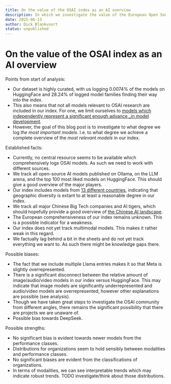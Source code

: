 ```yaml
---
title: On the value of the OSAI index as an AI overview
description: In which we investigate the value of the European Open Source AI index as an overview of the open-source AI landscape
date: 2025-06-13
author: Dick Blankvoort
status: unpublished
---
```

# On the value of the OSAI index as an AI overview
<author :author="author"></author>
<date :date="date"></date>

Points from start of analysis:
- Our dataset is highly curated, with us logging 0.0074% of the models on HuggingFace and 28.24% of logged model families finding their way into the index.
- This also means that not all models relevant to OSAI research are included in our index. For one, we limit ourselves to [models which independently represent a significant enough advance _in model development](/guides/ai-diversification).
- However, the goal of this blog post is to investigate to what degree we log _the most important models_. I.e. to what degree we achieve a complete overview of the *most relevant models* in our index.

Established facts:
- Currently, no central resource seems to be available which comprehensively logs OSAI models. As such we need to work with different sources.
- We track all open-source AI models published on Ollama, on the LLM arena, and the top 100 most liked models on HuggingFace. This should give a good overview of the major players.
- Our index includes models from [13 different countries](/guides/big-tech-companies), indicating that geographic diversity is extant to at least a reasonable degree in our index.
- We track all major Chinese Big Tech companies and AI tigers, which should hopefully provide a good overview of [the Chinese AI landscape](/guides/chinese-western-divide).
- The European comprehensiveness of our index remains unknown. This is a possible indicator for a weakness.
- Our index does not yet track multimodal models. This makes it rather weak in this regard.
- We factually lag behind a bit in the sheets and do not yet track everything we want to. As such there might be knowledge gaps there.

Possible biases:
- The fact that we include multiple Llama entries makes it so that Meta is slightly overrepresented.
- There is a significant disconnect between the relative amount of image/audio/video models in our index versus HuggingFace. This may indicate that image models are significantly underrepresented and audio/video models are overrepresented, however other explanations are possible (see analysis).
- Though we have taken great steps to investigate the OSAI community from different angles, there remains the significant possibility that there are projects we are unaware of.
- Possible bias towards DeepSeek.

Possible strengths:
- No significant bias is evident towards newer models from the performance classes.
- Distributions for organizations seem to hold sensibly between modalities and performance classes.
- No significant biases are evident from the classifications of organizations.
- In terms of modalities, we can see interpretable trends which may indicate robust trends. TODO investigate/think about those distributions.